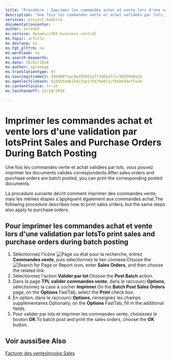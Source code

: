```yaml
---
title: "Procédure : Imprimer les commandes achat et vente lors d'une validation par lots"
description: "Une fois les commandes vente et achat validées par lots, vous pouvez imprimer les documents validés correspondants."
services: project-madeira
documentationcenter: 
author: SorenGP
ms.service: dynamics365-business-central
ms.topic: article
ms.devlang: na
ms.tgt_pltfrm: na
ms.workload: na
ms.search.keywords: 
ms.date: 10/01/2018
ms.author: sgroespe
ms.translationtype: HT
ms.sourcegitcommit: 33b900f1ac9e295921e7f3d6ea72cc93939d8a1b
ms.openlocfilehash: b13e55ad615dc31e17d479e011cf81b544ef5a3e
ms.contentlocale: fr-ch
ms.lasthandoff: 11/26/2018

---
```

# <a name="print-sales-and-purchase-orders-during-batch-posting"></a><span data-ttu-id="aab5c-103">Imprimer les commandes achat et vente lors d'une validation par lots</span><span class="sxs-lookup"><span data-stu-id="aab5c-103">Print Sales and Purchase Orders During Batch Posting</span></span>
<span data-ttu-id="aab5c-104">Une fois les commandes vente et achat validées par lots, vous pouvez imprimer les documents validés correspondants.</span><span class="sxs-lookup"><span data-stu-id="aab5c-104">After sales orders and purchase orders are batch posted, you can print the corresponding posted documents.</span></span>  

<span data-ttu-id="aab5c-105">La procédure suivante décrit comment imprimer des commandes vente, mais les mêmes étapes s'appliquent également aux commandes achat.</span><span class="sxs-lookup"><span data-stu-id="aab5c-105">The following procedure describes how to print sales orders, but the same steps also apply to purchase orders.</span></span>  

## <a name="to-print-sales-and-purchase-orders-during-batch-posting"></a><span data-ttu-id="aab5c-106">Pour imprimer les commandes achat et vente lors d'une validation par lots</span><span class="sxs-lookup"><span data-stu-id="aab5c-106">To print sales and purchase orders during batch posting</span></span>  

1.  <span data-ttu-id="aab5c-107">Sélectionnez l'icône ![Page ou état pour la recherche](../../media/ui-search/search_small.png "icône Page ou état pour la recherche"), entrez **Commandes vente**, puis sélectionnez le lien connexe.</span><span class="sxs-lookup"><span data-stu-id="aab5c-107">Choose the ![Search for Page or Report](../../media/ui-search/search_small.png "Search for Page or Report icon") icon, enter **Sales Orders**, and then choose the related link.</span></span>  
2.  <span data-ttu-id="aab5c-108">Sélectionnez l'action **Valider par lot**.</span><span class="sxs-lookup"><span data-stu-id="aab5c-108">Choose the **Post Batch** action.</span></span>  
3.  <span data-ttu-id="aab5c-109">Dans la page **TPL valider commandes vente**, dans le raccourci **Options**, sélectionnez la case à cocher **Imprimer**.</span><span class="sxs-lookup"><span data-stu-id="aab5c-109">On the **Batch Post Sales Orders** page, on the **Options** FastTab, select the **Print** check box.</span></span>  
4.  <span data-ttu-id="aab5c-110">En option, dans le raccourci **Options**, renseignez les champs supplémentaires.</span><span class="sxs-lookup"><span data-stu-id="aab5c-110">Optionally, on the **Options** FastTab, fill in the additional fields.</span></span>  
5.  <span data-ttu-id="aab5c-111">Pour valider par lots et imprimer les commandes vente, choisissez le bouton **OK**.</span><span class="sxs-lookup"><span data-stu-id="aab5c-111">To batch post and print the sales orders, choose the **OK** button.</span></span>  

## <a name="see-also"></a><span data-ttu-id="aab5c-112">Voir aussi</span><span class="sxs-lookup"><span data-stu-id="aab5c-112">See Also</span></span>  
[<span data-ttu-id="aab5c-113">Facturer des ventes</span><span class="sxs-lookup"><span data-stu-id="aab5c-113">Invoice Sales</span></span>](../../sales-how-invoice-sales.md)

